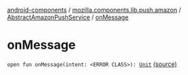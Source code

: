 [android-components](../../index.md) / [mozilla.components.lib.push.amazon](../index.md) / [AbstractAmazonPushService](index.md) / [onMessage](./on-message.md)

# onMessage

`open fun onMessage(intent: <ERROR CLASS>): `[`Unit`](https://kotlinlang.org/api/latest/jvm/stdlib/kotlin/-unit/index.html) [(source)](https://github.com/mozilla-mobile/android-components/blob/master/components/lib/push-amazon/src/main/java/mozilla/components/lib/push/amazon/AbstractAmazonPushService.kt#L56)